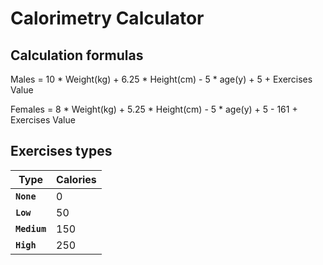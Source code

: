 # **Calorimetry Calculator**

## Calculation formulas

Males = 10 * Weight(kg) + 6.25 * Height(cm) - 5 * age(y) + 5 + Exercises Value

Females = 8 * Weight(kg) + 5.25 * Height(cm) - 5 * age(y) + 5 - 161 + Exercises Value


## **Exercises types**
**Type** | **Calories**
------------- | -------------
**`None`**  | 0
**`Low`**  | 50
**`Medium`**  | 150
**`High`**  | 250
